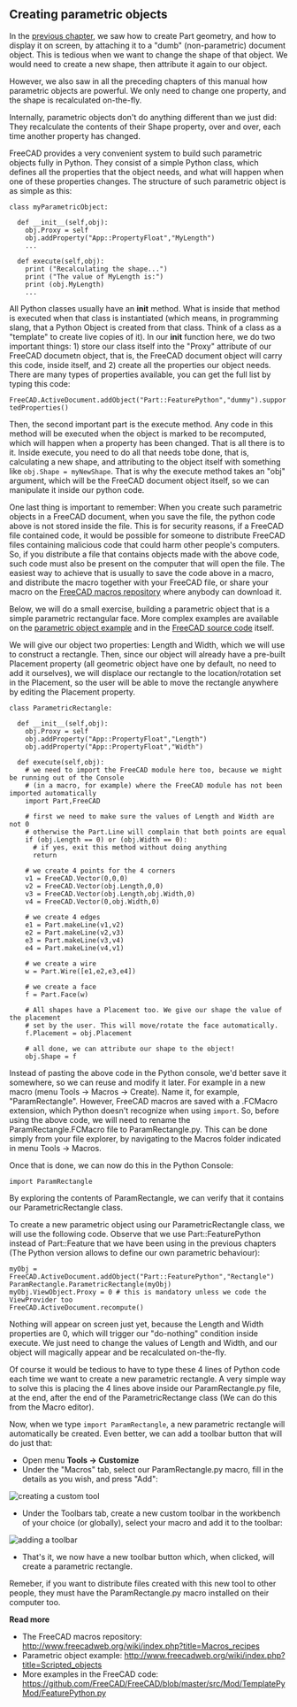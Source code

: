 ## Creating parametric objects

In the [previous chapter](creating_and_manipulating_geometry.md), we saw how to create Part geometry, and how to display it on screen, by attaching it to a "dumb" (non-parametric) document object. This is tedious when we want to change the shape of that object. We would need to create a new shape, then attribute it again to our object.

However, we also saw in all the preceding chapters of this manual how parametric objects are powerful. We only need to change one property, and the shape is recalculated on-the-fly.

Internally, parametric objects don't do anything different than we just did: They recalculate the contents of their Shape property, over and over, each time another property has changed.

FreeCAD provides a very convenient system to build such parametric objects fully in Python. They consist of a simple Python class, which defines all the properties that the object needs, and what will happen when one of these properties changes. The structure of such parametric object is as simple as this:

```
class myParametricObject:

  def __init__(self,obj):
    obj.Proxy = self
    obj.addProperty("App::PropertyFloat","MyLength")
    ...
        
  def execute(self,obj):
    print ("Recalculating the shape...")
    print ("The value of MyLength is:")
    print (obj.MyLength)
    ...
```

All Python classes usually have an __init__ method. What is inside that method is executed when that class is instantiated (which means, in programming slang, that a Python Object is created from that class. Think of a class as a "template" to create live copies of it). In our __init__ function here, we do two important things: 1) store our class itself into the "Proxy" attribute of our FreeCAD documetn object, that is, the FreeCAD document object will carry this code, inside itself, and 2) create all the properties our object needs. There are many types of properties available, you can get the full list by typing this code:

`FreeCAD.ActiveDocument.addObject("Part::FeaturePython","dummy").supportedProperties()`

Then, the second important part is the execute method. Any code in this method will be executed when the object is marked to be recomputed, which will happen when a property has been changed. That is all there is to it. Inside execute, you need to do all that needs tobe done, that is, calculating a new shape, and attributing to the object itself with something like `obj.Shape = myNewShape`. That is why the execute method takes an "obj" argument, which will be the FreeCAD document object itself, so we can manipulate it inside our python code.

One last thing is important to remember: When you create such parametric objects in a FreeCAD document, when you save the file, the python code above is not stored inside the file. This is for security reasons, if a FreeCAD file contained code, it would be possible for someone to distribute FreeCAD files containing malicious code that could harm other people's computers. So, if you distribute a file that contains objects made with the above code, such code must also be present on the computer that will open the file. The easiest way to achieve that is usually to save the code above in a macro, and distribute the macro together with your FreeCAD file, or share your macro on the [FreeCAD macros repository](http://www.freecadweb.org/wiki/index.php?title=Macros_recipes) where anybody can download it.

Below, we will do a small exercise, building a parametric object that is a simple parametric rectangular face. More complex examples are available on the [parametric object example](http://www.freecadweb.org/wiki/index.php?title=Scripted_objects) and in the [FreeCAD source code](https://github.com/FreeCAD/FreeCAD/blob/master/src/Mod/TemplatePyMod/FeaturePython.py) itself.

We will give our object two properties: Length and Width, which we will use to construct a rectangle. Then, since our object will already have a pre-built Placement property (all geometric object have one by default, no need to add it ourselves), we will displace our rectangle to the location/rotation set in the Placement, so the user will be able to move the rectangle anywhere by editing the Placement property.

```
class ParametricRectangle:

  def __init__(self,obj):
    obj.Proxy = self
    obj.addProperty("App::PropertyFloat","Length")
    obj.addProperty("App::PropertyFloat","Width")

  def execute(self,obj):
    # we need to import the FreeCAD module here too, because we might be running out of the Console
    # (in a macro, for example) where the FreeCAD module has not been imported automatically
    import Part,FreeCAD
    
    # first we need to make sure the values of Length and Width are not 0
    # otherwise the Part.Line will complain that both points are equal
    if (obj.Length == 0) or (obj.Width == 0):
      # if yes, exit this method without doing anything
      return
      
    # we create 4 points for the 4 corners
    v1 = FreeCAD.Vector(0,0,0)
    v2 = FreeCAD.Vector(obj.Length,0,0)
    v3 = FreeCAD.Vector(obj.Length,obj.Width,0)
    v4 = FreeCAD.Vector(0,obj.Width,0)
    
    # we create 4 edges
    e1 = Part.makeLine(v1,v2)
    e2 = Part.makeLine(v2,v3)
    e3 = Part.makeLine(v3,v4)
    e4 = Part.makeLine(v4,v1)
    
    # we create a wire
    w = Part.Wire([e1,e2,e3,e4])
    
    # we create a face
    f = Part.Face(w)
    
    # All shapes have a Placement too. We give our shape the value of the placement
    # set by the user. This will move/rotate the face automatically.
    f.Placement = obj.Placement
    
    # all done, we can attribute our shape to the object!
    obj.Shape = f
```

Instead of pasting the above code in the Python console, we'd better save it somewhere, so we can reuse and modify it later. For example in a new macro (menu Tools → Macros → Create). Name it, for example, "ParamRectangle". However, FreeCAD macros are saved with a .FCMacro extension, which Python doesn't recognize when using `import`. So, before using the above code, we will need to rename the ParamRectangle.FCMacro file to ParamRectangle.py. This can be done simply from your file explorer, by navigating to the Macros folder indicated in menu Tools → Macros.

Once that is done, we can now do this in the Python Console:

`import ParamRectangle`

By exploring the contents of ParamRectangle, we can verify that it contains our ParametricRectangle class.

To create a new parametric object using our ParametricRectangle class, we will use the following code. Observe that we use Part::FeaturePython instead of Part::Feature that we have been using in the previous chapters (The Python version allows to define our own parametric behaviour):

```
myObj = FreeCAD.ActiveDocument.addObject("Part::FeaturePython","Rectangle")
ParamRectangle.ParametricRectangle(myObj)
myObj.ViewObject.Proxy = 0 # this is mandatory unless we code the ViewProvider too
FreeCAD.ActiveDocument.recompute()
```

Nothing will appear on screen just yet, because the Length and Width properties are 0, which will trigger our "do-nothing" condition inside execute. We just need to change the values of Length and Width, and our object will magically appear and be recalculated on-the-fly.

Of course it would be tedious to have to type these 4 lines of Python code each time we want to create a new parametric rectangle. A very simple way to solve this is placing the 4 lines above inside our ParamRectangle.py file, at the end, after the end of the ParametricRectange class (We can do this from the Macro editor).

Now, when we type `import ParamRectangle`, a new parametric rectangle will automatically be created.  Even better, we can add a toolbar button that will do just that:

* Open menu **Tools → Customize**
* Under the "Macros" tab, select our ParamRectangle.py macro, fill in the details as you wish, and press "Add":
 
![creating a custom tool](http://www.freecadweb.org/wiki/images/5/57/Exercise_python_04.jpg)

* Under the Toolbars tab, create a new custom toolbar in the workbench of your choice (or globally), select your macro and add it to the toolbar:

![adding a toolbar](http://www.freecadweb.org/wiki/images/6/66/Exercise_python_05.jpg)

* That's it, we now have a new toolbar button which, when clicked, will create a parametric rectangle.

Remeber, if you want to distribute files created with this new tool to other people, they must have the ParamRectangle.py macro installed on their computer too.

**Read more**

* The FreeCAD macros repository: http://www.freecadweb.org/wiki/index.php?title=Macros_recipes
* Parametric object example: http://www.freecadweb.org/wiki/index.php?title=Scripted_objects
* More examples in the FreeCAD code: https://github.com/FreeCAD/FreeCAD/blob/master/src/Mod/TemplatePyMod/FeaturePython.py
